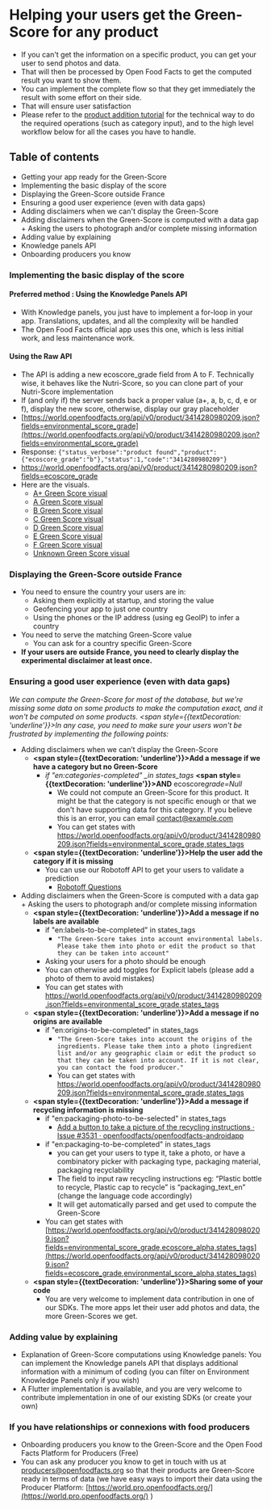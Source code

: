 # Helping your users get the Green-Score for any product

- If you can't get the information on a specific product, you can get your user to send photos and data.
- That will then be processed by Open Food Facts to get the computed result you want to show them.
- You can implement the complete flow so that they get immediately the result with some effort on their side.
- That will ensure user satisfaction
- Please refer to the [product addition tutorial](./adding-missing-products.md) for the technical way to do the required operations (such as category input), and to the high level workflow below for all the cases you have to handle.

## Table of contents

- Getting your app ready for the Green-Score
- Implementing the basic display of the score
- Displaying the Green-Score outside France
- Ensuring a good user experience (even with data gaps)
- Adding disclaimers when we can't display the Green-Score
- Adding disclaimers when the Green-Score is computed with a data gap + Asking the users to photograph and/or complete missing information
- Adding value by explaining
- Knowledge panels API
- Onboarding producers you know

### Implementing the basic display of the score

#### Preferred method : Using the Knowledge Panels API

- With Knowledge panels, you just have to implement a for-loop in your app. Translations, updates, and all the complexity will be handled
- The Open Food Facts official app uses this one, which is less initial work, and less maintenance work.

#### Using the Raw API

- The API is adding a new ecoscore_grade field from A to F. Technically wise, it behaves like the Nutri-Score, so you can clone part of your Nutri-Score implementation
- If (and only if) the server sends back a proper value (a+, a, b, c, d, e or f), display the new score, otherwise, display our gray placeholder
- [https://world.openfoodfacts.org/api/v0/product/3414280980209.json?fields=environmental_score_grade](https://world.openfoodfacts.org/api/v0/product/3414280980209.json?fields=environmental_score_grade)
- Response: `{"status_verbose":"product found","product":{"ecoscore_grade":"b"},"status":1,"code":"3414280980209"}`
- https://world.openfoodfacts.org/api/v0/product/3414280980209.json?fields=ecoscore_grade
- Here are the visuals.
  - [A+ Green Score visual](https://static.openfoodfacts.org/images/attributes/dist/green-score-a-plus.svg)
  - [A Green Score visual](https://static.openfoodfacts.org/images/attributes/dist/green-score-a.svg)
  - [B Green Score visual](https://static.openfoodfacts.org/images/attributes/dist/green-score-b.svg)
  - [C Green Score visual](https://static.openfoodfacts.org/images/attributes/dist/green-score-c.svg)
  - [D Green Score visual](https://static.openfoodfacts.org/images/attributes/dist/green-score-d.svg)
  - [E Green Score visual](https://static.openfoodfacts.org/images/attributes/dist/green-score-e.svg)
  - [F Green Score visual](https://static.openfoodfacts.org/images/attributes/dist/green-score-f.svg)
  - [Unknown Green Score visual](https://static.openfoodfacts.org/images/attributes/dist/green-score-unknown.svg)

### Displaying the Green-Score outside France

- You need to ensure the country your users are in:
  - Asking them explicitly at startup, and storing the value
  - Geofencing your app to just one country
  - Using the phones or the IP address (using eg GeoIP) to infer a country
- You need to serve the matching Green-Score value
  - You can ask for a country specific Green-Score
- **If your users are outside France, you need to clearly display the experimental disclaimer at least once.**

### Ensuring a good user experience (even with data gaps)

_We can compute the Green-Score for most of the database, but we're missing some data on some products to make the computation exact, and it won't be computed on some products. <span style={{textDecoration: 'underline'}}>In any case, you need to make sure your users won't be frustrated by implementing the following points:</span>_

- Adding disclaimers when we can’t display the Green-Score
  - **<span style={{textDecoration: 'underline'}}>Add a message if we have a category but no Green-Score</span>**
    - _if "en:categories-completed" \_in states_tags_ **<span style={{textDecoration: 'underline'}}>AND</span>** ecoscore*grade=Null*
      - We could not compute an Green-Score for this product. It might be that the category is not specific enough or that we don't have supporting data for this category. If you believe this is an error, you can email [contact@example.com](mailto:contact@example.com)
      - You can get states with [https://world.openfoodfacts.org/api/v0/product/3414280980209.json?fields=environmental_score_grade,states_tags ](https://world.openfoodfacts.org/api/v0/product/3414280980209.json?fields=environmental_score_grade,states_tags)
  - **<span style={{textDecoration: 'underline'}}>Help the user add the category if it is missing</span>**
    - You can use our Robotoff API to get your users to validate a prediction
      - [Robotoff Questions](https://docs.google.com/document/d/1IoDy0toQrrqtWHvDYp2rEVw84Yq1J0x2pt-0RGTm7h0/edit)
- Adding disclaimers when the Green-Score is computed with a data gap + Asking the users to photograph and/or complete missing information
  - **<span style={{textDecoration: 'underline'}}>Add a message if no labels are available</span>**
    - if "en:labels-to-be-completed" in states_tags
      - `"The Green-Score takes into account environmental labels. Please take them into photo or edit the product so that they can be taken into account"`
    - Asking your users for a photo should be enough
    - You can otherwise add toggles for Explicit labels (please add a photo of them to avoid mistakes)
    - You can get states with [https://world.openfoodfacts.org/api/v0/product/3414280980209.json?fields=environmental_score_grade,states_tags ](https://world.openfoodfacts.org/api/v0/product/3414280980209.json?fields=environmental_score_grade,states_tags)
  - **<span style={{textDecoration: 'underline'}}>Add a message if no origins are available</span>**
    - if "en:origins-to-be-completed" in states_tags
      - `"The Green-Score takes into account the origins of the ingredients. Please take them into a photo (ingredient list and/or any geographic claim or edit the product so that they can be taken into account. If it is not clear, you can contact the food producer."`
      - You can get states with [https://world.openfoodfacts.org/api/v0/product/3414280980209.json?fields=environmental_score_grade,states_tags ](https://world.openfoodfacts.org/api/v0/product/3414280980209.json?fields=environmental_score_grade,states_tags)
  - **<span style={{textDecoration: 'underline'}}>Add a message if recycling information is missing</span>**
    - if "en:packaging-photo-to-be-selected" in states_tags
      - [Add a button to take a picture of the recycling instructions · Issue #3531 · openfoodfacts/openfoodfacts-androidapp](https://github.com/openfoodfacts/openfoodfacts-androidapp/issues/3531)
    - if "en:packaging-to-be-completed" in states_tags
      - you can get your users to type it, take a photo, or have a combinatory picker with packaging type, packaging material, packaging recyclability
      - The field to input raw recycling instructions eg: “Plastic bottle to recycle, Plastic cap to recycle” is “packaging_text_en” (change the language code accordingly)
      - It will get automatically parsed and get used to compute the Green-Score
    - You can get states with [https://world.openfoodfacts.org/api/v0/product/3414280980209.json?fields=environmental_score_grade,ecoscore_alpha,states_tags](https://world.openfoodfacts.org/api/v0/product/3414280980209.json?fields=ecoscore_grade,environmental_score_alpha,states_tags)
  - **<span style={{textDecoration: 'underline'}}>Sharing some of your code</span>**
    - You are very welcome to implement data contribution in one of our SDKs. The more apps let their user add photos and data, the more Green-Scores we get.

### Adding value by explaining

- Explanation of Green-Score computations using Knowledge panels: You can implement the Knowledge panels API that displays additional information with a minimum of coding (you can filter on Environment Knowledge Panels only if you wish)
- A Flutter implementation is available, and you are very welcome to contribute implementation in one of our existing SDKs (or create your own)

### If you have relationships or connexions with food producers

- Onboarding producers you know to the Green-Score and the Open Food Facts Platform for Producers (Free)
- You can ask any producer you know to get in touch with us at [producers@openfoodfacts.org](mailto:producers@openfoodfacts.org) so that their products are Green-Score ready in terms of data (we have easy ways to import their data using the Producer Platform: [https://world.pro.openfoodfacts.org/](https://world.pro.openfoodfacts.org/) )
